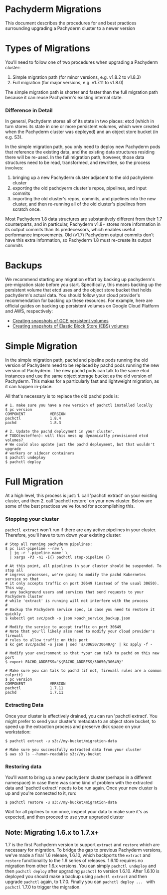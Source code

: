 # Pachyderm Migrations

This document describes the procedures for and best practices surrounding
upgrading a Pachyderm cluster to a newer version

# Types of Migrations
You'll need to follow one of two procedures when upgrading a Pachyderm cluster:

1. Simple migration path (for minor versions, e.g. v1.8.2 to v1.8.3)
1. Full migration (for major versions, e.g. v1.7.11 to v1.8.0)

The simple migration path is shorter and faster than the full migration path
because it can reuse Pachyderm's existing internal state.

### Difference in Detail
In general, Pachyderm stores all of its state in two places: etcd (which in
turn stores its state in one or more persistent volumes, which were created when
the Pachyderm cluster was deployed) and an object store bucket (in e.g. S3).

In the simple migration path, you only need to deploy new Pachyderm pods that
reference the existing data, and the existing data structures residing there
will be re-used. In the full migration path, however, those data structures need
to be read, transformed, and rewritten, so the process involves:

1. bringing up a new Pachyderm cluster adjacent to the old pachyderm cluster
1. exporting the old pachdyerm cluster's repos, pipelines, and input commits
1. importing the old cluster's repos, commits, and pipelines into the new
   cluster, and then re-running all of the old cluster's pipelines from scratch
   once.

Most Pachyderm 1.8 data structures are substantively different from their 1.7
counterparts, and in particular, Pachyderm v1.8+ stores more information in its
output commits than its predecessors, which enables useful performance
improvements. Old (v1.7) Pachyderm output commits don't have this extra
information, so Pachyderm 1.8 must re-create its output commits

# Backups
We recommend starting any migration effort by backing up pachyderm's
pre-migration state before you start. Specifically, this means backing up the
persistent volume that etcd uses and the object store bucket that holds
pachyderm's actual data. You should follow your cloud provider's recommendation
for backing up these resources. For example, here are official guides on backing
up persistent volumes on Google Cloud Platform and AWS, respectively:

- [Creating snapshots of GCE persistent volumes](https://cloud.google.com/compute/docs/disks/create-snapshots)
- [Creating snapshots of Elastic Block Store (EBS) volumes](http://docs.aws.amazon.com/AWSEC2/latest/UserGuide/ebs-creating-snapshot.html)

# Simple Migration

In the simple migration path, pachd and pipeline pods running the old version of
Pachyderm need to be replaced by pachd pods running the new version of
Pachyderm. The new pachd pods can talk to the same etcd instances and use the
same object storage bucket as the old version of Pachyderm. This makes for a
particularly fast and lightweight migration, as it can happen in-place.

All that's necessary is to replace the old pachd pods is:

```
# 1. make sure you have a new version of pachctl installed locally
$ pc version
COMPONENT           VERSION
pachctl             1.8.4
pachd               1.8.3

# 2. Update the pachd deployment in your cluster.
# TODO(msteffen): will this mess up dynamically provisioned etcd volumes?
# We could also update just the pachd deployment, but that wouldn't upgrade
# workers or sidecar containers
$ pachctl undeploy
$ pachctl deploy
```

# Full Migration

At a high level, this process is just: 1. call 'pachctl extract' on your
existing cluster, and then 2. call 'pachctl restore' on your new cluster. Below
are some of the best practices we've found for accomplishing this.

### Stopping your cluster

`pachctl extract` won't run if there are any active pipelines in your cluster.
Therefore, you'll have to turn down your existing cluster:

```
# Stop all running pachyderm pipelines:
$ pc list-pipeline --raw \
  | jq -r '.pipeline.name' \
  | xargs -P3 -n1 -I{} pachctl stop-pipeline {}

# At this point, all pipelines in your cluster should be suspended. To stop all
# ingress processes, we're going to modify the pachd Kubernetes service so that
# it only accepts traffic on port 30649 (instead of the usual 30650). This way,
# any background users and services that send requests to your Pachyderm cluster
# while 'extract' is running will not interfere with the process
#
# Backup the Pachyderm service spec, in case you need to restore it quickly
$ kubectl get svc/pach -o json >pach_service_backup.json

# Modify the service to accept traffic on port 30649
# Note that you'll likely also need to modify your cloud provider's firewall
# rules to allow traffic on this port
$ kc get svc/pachd -o json | sed 's/30650/30649/g' | kc apply -f -

# Modify your environment so that *you* can talk to pachd on this new port
$ export PACHD_ADDRESS="${PACHD_ADDRESS/30650/30649}"

# Make sure you can talk to pachd (if not, firewall rules are a common culprit)
$ pc version
COMPONENT           VERSION
pachctl             1.7.11
pachd               1.7.11
```

### Extracting Data

Once your cluster is effectively drained, you can run 'pachctl extract'. You
might prefer to send your cluster's metadata to an object store bucket, to speed
up the extraction process and preserve disk space on your workstation:
```
$ pachctl extract -u s3://my-bucket/migration-data

# Make sure you successfully extracted data from your cluster
$ aws s3 ls --human-readable s3://my-bucket
```

### Restoring data

You'll want to bring up a new pachyderm cluster (perhaps in a different
namespace) in case there was some kind of problem with the extracted data and
'pachctl extract' needs to be run again. Once your new cluster is up and you're
connected to it, run:
```
$ pachctl restore -u s3://my-bucket/migration-data
```

Wait for all piplines to run once, inspect your data to make sure it's as
expected, and then proceed to use your upgraded cluster

## Note: Migrating 1.6.x to 1.7.x+

1.7 is the first Pachyderm version to support `extract` and `restore` which are
necessary for migration. To bridge the gap to previous Pachyderm versions,
we've made a final 1.6 release, 1.6.10, which backports the `extract` and
`restore` functionality to the 1.6 series of releases. 1.6.10 requires no
migration from other 1.6.x versions. You can simply `pachctl undeploy` and then `pachctl
deploy` after upgrading `pachctl` to version 1.6.10. After 1.6.10 is deployed you
should make a backup using `pachctl extract` and then upgrade `pachctl` again,
to 1.7.0. Finally you can `pachctl deploy ... ` with `pachctl` 1.7.0 to trigger
the migration.
